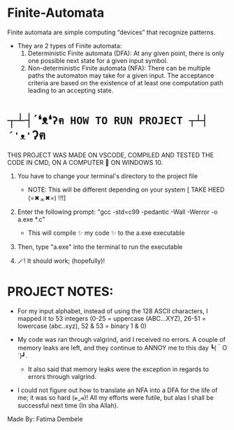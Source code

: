 # Finite-Automata
Finite automata are simple computing “devices” that recognize patterns.

- They are 2 types of Finite automata:
  1. Deterministic Finite automata (DFA): At any given point, there is only one possible next state for a given input symbol.
  2. Non-deterministic Finite automata (NFA):  There can be multiple paths the automaton may take for a given input. The acceptance criteria are based on the existence of at least one computation path leading to an accepting state.



#  ┬┴┤´❛ᴥ❛`ʔฅ HOW TO RUN PROJECT ┬┴┤´❛ᴥ❛`ʔฅ 

THIS PROJECT WAS MADE ON VSCODE, COMPILED AND TESTED THE CODE IN CMD, ON A COMPUTER 🏃 ON WINDOWS 10. 

1. You have to change your terminal's directory to the project file 
	- NOTE: This will be different depending on your system [ TAKE HEED (=✖ᆽ✖=) !!!]

2. Enter the following prompt: "gcc -std=c99 -pedantic -Wall -Werror -o a.exe *.c" 
	- This will compile ✨ my code ✨ to the a.exe executable

3. Then, type "a.exe" into the terminal to run the executable

4. 🪄! It should work; (hopefully)! 



# PROJECT NOTES:

- For my input alphabet, instead of using the 128 ASCII characters, I mapped it to 53 integers (0-25 = uppercase (ABC...XYZ), 26-51 = lowercase (abc..xyz), 52 & 53 = binary 1 & 0) 

- My code was ran through valgrind, and I received no errors. A couple of memory leaks are left, and they continue to ANNOY me to this day ┗(｀O ´)┛. 
	- It also said that memory leaks were the exception in regards to errors through valgrind.

- I could not figure out how to translate an NFA into a DFA for the life of me; it was so hard (⩺_⩹)! All my efforts were futile, but alas I shall be successful next time (In sha Allah).



Made By: Fatima Dembele







